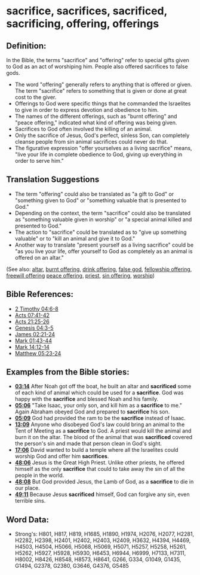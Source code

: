 # sacrifice, sacrifices, sacrificed, sacrificing, offering, offerings #

## Definition: ##

In the Bible, the terms "sacrifice" and "offering" refer to special gifts given to God as an act of worshiping him. People also offered sacrifices to false gods.

* The word "offering" generally refers to anything that is offered or given. The term "sacrifice" refers to something that is given or done at great cost to the giver.
* Offerings to God were specific things that he commanded the Israelites to give in order to express devotion and obedience to him.
* The names of the different offerings, such as "burnt offering" and "peace offering," indicated what kind of offering was being given.
* Sacrifices to God often involved the killing of an animal.
* Only the sacrifice of Jesus, God's perfect, sinless Son, can completely cleanse people from sin animal sacrifices could never do that.
* The figurative expression "offer yourselves as a living sacrifice" means, "live your life in complete obedience to God, giving up everything in order to serve him."

## Translation Suggestions ##

* The term "offering" could also be translated as "a gift to God" or "something given to God" or "something valuable that is presented to God."
* Depending on the context, the term "sacrifice" could also be translated as "something valuable given in worship" or "a special animal killed and presented to God."
* The action to "sacrifice" could be translated as to "give up something valuable" or to "kill an animal and give it to God."
* Another way to translate "present yourself as a living sacrifice" could be "as you live your life, offer yourself to God as completely as an animal is offered on an altar."


(See also: [altar](../kt/altar.md), [burnt offering](../other/burntoffering.md), [drink offering](../other/drinkoffering.md), [false god](../kt/falsegod.md), [fellowship offering](../other/fellowshipoffering.md), [freewill offering](../other/freewilloffering.md) [peace offering](../other/peaceoffering.md), [priest](../kt/priest.md), [sin offering](../other/sinoffering.md), [worship](../kt/worship.md))

## Bible References: ##

* [2 Timothy 04:6-8](rc://en/tn/help/2ti/04/06)
* [Acts 07:41-42](rc://en/tn/help/act/07/41)
* [Acts 21:25-26](rc://en/tn/help/act/21/25)
* [Genesis 04:3-5](rc://en/tn/help/gen/04/03)
* [James 02:21-24](rc://en/tn/help/jas/02/21)
* [Mark 01:43-44](rc://en/tn/help/mrk/01/43)
* [Mark 14:12-14](rc://en/tn/help/mrk/14/12)
* [Matthew 05:23-24](rc://en/tn/help/mat/05/23)

## Examples from the Bible stories: ##

* __[03:14](rc://en/tn/help/obs/03/14)__ After Noah got off the boat, he built an altar and __sacrificed__  some of each kind of animal which could be used for a __sacrifice__. God was happy with the __sacrifice__  and blessed Noah and his family.
* __[05:06](rc://en/tn/help/obs/05/06)__ "Take Isaac, your only son, and kill him as a __sacrifice__  to me." Again Abraham obeyed God and prepared to __sacrifice__  his son.
* __[05:09](rc://en/tn/help/obs/05/09)__ God had provided the ram to be the __sacrifice__  instead of Isaac.
* __[13:09](rc://en/tn/help/obs/13/09)__ Anyone who disobeyed God's law could bring an animal to the Tent of Meeting as a __sacrifice__  to God. A priest would kill the animal and burn it on the altar. The blood of the animal that was __sacrificed__  covered the person's sin and made that person clean in God's sight.
* __[17:06](rc://en/tn/help/obs/17/06)__ David wanted to build a temple where all the Israelites could worship God and offer him __sacrifices__.
* __[48:06](rc://en/tn/help/obs/48/06)__ Jesus is the Great High Priest. Unlike other priests, he offered himself as the only __sacrifice__  that could to take away the sin of all the people in the world.
* __[48:08](rc://en/tn/help/obs/48/08)__ But God provided Jesus, the Lamb of God, as a __sacrifice__  to die in our place.
* __[49:11](rc://en/tn/help/obs/49/11)__ Because Jesus __sacrificed__  himself, God can forgive any sin, even terrible sins.

## Word Data: ##

* Strong's: H801, H817, H819, H1685, H1890, H1974, H2076, H2077, H2281, H2282, H2398, H2401, H2402, H2403, H2409, H3632, H4394, H4469, H4503, H4504, H5066, H5068, H5069, H5071, H5257, H5258, H5261, H5262, H5927, H5928, H5930, H6453, H6944, H6999, H7133, H7311, H8002, H8426, H8548, H8573, H8641, G266, G334, G1049, G1435, G1494, G2378, G2380, G3646, G4376, G5485
